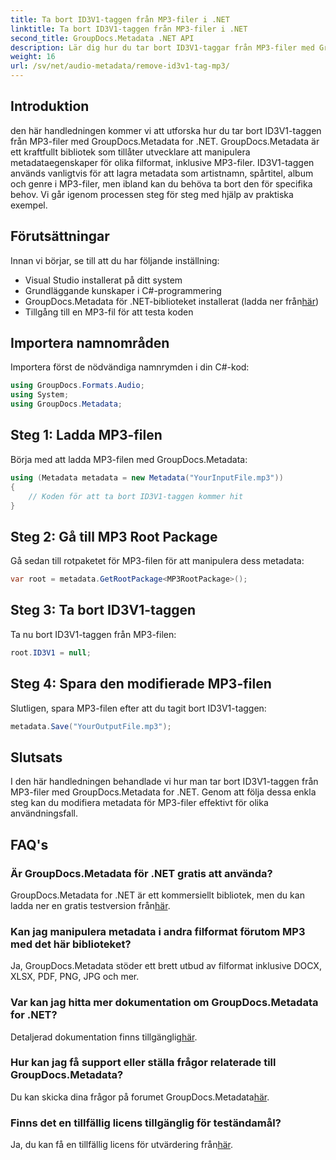 ```yaml
---
title: Ta bort ID3V1-taggen från MP3-filer i .NET
linktitle: Ta bort ID3V1-taggen från MP3-filer i .NET
second_title: GroupDocs.Metadata .NET API
description: Lär dig hur du tar bort ID3V1-taggar från MP3-filer med GroupDocs.Metadata for .NET. Enkel steg-för-steg-guide med praktiska exempel.
weight: 16
url: /sv/net/audio-metadata/remove-id3v1-tag-mp3/
---
```

## Introduktion
den här handledningen kommer vi att utforska hur du tar bort ID3V1-taggen från MP3-filer med GroupDocs.Metadata for .NET. GroupDocs.Metadata är ett kraftfullt bibliotek som tillåter utvecklare att manipulera metadataegenskaper för olika filformat, inklusive MP3-filer. ID3V1-taggen används vanligtvis för att lagra metadata som artistnamn, spårtitel, album och genre i MP3-filer, men ibland kan du behöva ta bort den för specifika behov. Vi går igenom processen steg för steg med hjälp av praktiska exempel.
## Förutsättningar
Innan vi börjar, se till att du har följande inställning:
- Visual Studio installerat på ditt system
- Grundläggande kunskaper i C#-programmering
-  GroupDocs.Metadata för .NET-biblioteket installerat (ladda ner från[här](https://releases.groupdocs.com/metadata/net/))
- Tillgång till en MP3-fil för att testa koden

## Importera namnområden
Importera först de nödvändiga namnrymden i din C#-kod:
```csharp
using GroupDocs.Formats.Audio;
using System;
using GroupDocs.Metadata;
```
## Steg 1: Ladda MP3-filen
Börja med att ladda MP3-filen med GroupDocs.Metadata:
```csharp
using (Metadata metadata = new Metadata("YourInputFile.mp3"))
{
    // Koden för att ta bort ID3V1-taggen kommer hit
}
```
## Steg 2: Gå till MP3 Root Package
Gå sedan till rotpaketet för MP3-filen för att manipulera dess metadata:
```csharp
var root = metadata.GetRootPackage<MP3RootPackage>();
```
## Steg 3: Ta bort ID3V1-taggen
Ta nu bort ID3V1-taggen från MP3-filen:
```csharp
root.ID3V1 = null;
```
## Steg 4: Spara den modifierade MP3-filen
Slutligen, spara MP3-filen efter att du tagit bort ID3V1-taggen:
```csharp
metadata.Save("YourOutputFile.mp3");
```

## Slutsats
I den här handledningen behandlade vi hur man tar bort ID3V1-taggen från MP3-filer med GroupDocs.Metadata for .NET. Genom att följa dessa enkla steg kan du modifiera metadata för MP3-filer effektivt för olika användningsfall.

## FAQ's
### Är GroupDocs.Metadata för .NET gratis att använda?
 GroupDocs.Metadata for .NET är ett kommersiellt bibliotek, men du kan ladda ner en gratis testversion från[här](https://releases.groupdocs.com/).
### Kan jag manipulera metadata i andra filformat förutom MP3 med det här biblioteket?
Ja, GroupDocs.Metadata stöder ett brett utbud av filformat inklusive DOCX, XLSX, PDF, PNG, JPG och mer.
### Var kan jag hitta mer dokumentation om GroupDocs.Metadata for .NET?
 Detaljerad dokumentation finns tillgänglig[här](https://tutorials.groupdocs.com/metadata/net/).
### Hur kan jag få support eller ställa frågor relaterade till GroupDocs.Metadata?
 Du kan skicka dina frågor på forumet GroupDocs.Metadata[här](https://forum.groupdocs.com/c/metadata/14).
### Finns det en tillfällig licens tillgänglig för teständamål?
 Ja, du kan få en tillfällig licens för utvärdering från[här](https://purchase.groupdocs.com/temporary-license/).
